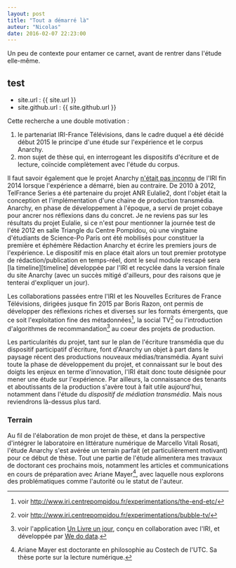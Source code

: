 ```yaml
---
layout: post
title: "Tout a démarré là"
auteur: "Nicolas"
date: 2016-02-07 22:23:00
---
```


Un peu de contexte pour entamer ce carnet, avant de rentrer dans l'étude elle-même.

## test

* site.url : {{ site.url }}
* site.github.url : {{ site.github.url }}

Cette recherche a une double motivation :

1. le partenariat IRI-France Télévisions, dans le cadre duquel a été décidé début 2015 le principe d'une étude sur l'expérience et le corpus Anarchy.
2. mon sujet de thèse qui, en interrogeant les dispositifs d'écriture et de lecture, coïncide complètement avec l'étude du corpus.

Il faut savoir également que le projet Anarchy [n'était pas inconnu](http://www.iri.centrepompidou.fr/experimentations/anarchy-fr/?lang=fr_fr) de l'IRI fin 2014 lorsque l'expérience a démarré, bien au contraire. De 2010 à 2012, TelFrance Series a été partenaire du projet ANR Eulalie2, dont l'objet était la conception et l'implémentation d'une chaine de production transmédia. Anarchy, en phase de développement à l'époque, a servi de projet cobaye pour ancrer nos réflexions dans du concret. Je ne reviens pas sur les résultats du projet Eulalie, si ce n'est pour mentionner la journée test de l'été 2012 en salle Triangle du Centre Pompidou, où une vingtaine d'étudiants de Science-Po Paris ont été mobilisés pour constituer la première et éphémère Rédaction Anarchy et écrire les premiers jours de l'expérience. Le dispositif mis en place était alors un tout premier prototype de rédaction/publication en temps-réel, dont le seul module rescapé sera [la timeline][timeline] développée par l'IRI et recyclée dans la version finale du site Anarchy (avec un succès mitigé d'ailleurs, pour des raisons que je tenterai d'expliquer un jour).

Les collaborations passées entre l'IRI et les Nouvelles Ecritures de France Télévisions, dirigées jusque fin 2015 par Boris Razon, ont permis de développer des réflexions riches et diverses sur les formats émergents, que ce soit l'exploitation fine des métadonnées[^theend], la social TV[^bubbleTV] ou l'introduction d'algorithmes de recommandation[^1livre1jour] au coeur des projets de production.

Les particularités du projet, tant sur le plan de l'écriture transmédia que du dispositif participatif d'écriture, font d'Anarchy un objet à part dans le paysage récent des productions nouveaux médias/transmédia. Ayant suivi toute la phase de développement du projet, et connaissant sur le bout des doigts les enjeux en terme d'innovation, l'IRI était donc toute désignée pour mener une étude sur l'expérience. Par ailleurs, la connaissance des tenants et aboutissants de la production s'avère tout à fait utile aujourd'hui, notamment dans l'étude du _dispositif de médiation transmédia_. Mais nous reviendrons là-dessus plus tard.

### Terrain
Au fil de l'élaboration de mon projet de thèse, et dans la perspective d'intégrer le laboratoire en littérature numérique de Marcello Vitali Rosati, l'étude Anarchy s'est avérée un terrain parfait (et particulièrement motivant) pour ce début de thèse. Tout une partie de l'étude alimentera mes travaux de doctorant ces prochains mois, notamment les articles et communications en cours de préparation avec Ariane Mayer[^ariane], avec laquelle nous explorons des problématiques comme l'autorité ou le statut de l'auteur.



[^1]: voir les publications en cours.
[timeline]:http://anarchy.nouvelles-ecritures.francetv.fr/timeline
[^ariane]: Ariane Mayer est doctorante en philosophie au Costech de l'UTC. Sa thèse porte sur la lecture numérique.
[^1livre1jour]: voir l'application [Un Livre un jour](http://unlivreunjour.fr/), conçu en collaboration avec l'IRI, et développée par [We do data](http://wedodata.fr/).
[^theend]: voir http://www.iri.centrepompidou.fr/experimentations/the-end-etc/
[^bubbleTV]: voir http://www.iri.centrepompidou.fr/experimentations/bubble-tv/
